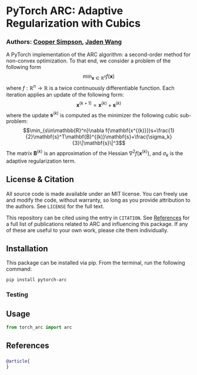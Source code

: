 # PyTorch ARC: Adaptive Regularization with Cubics

### Authors: [Cooper Simpson](https://rs-coop.github.io/), [Jaden Wang](https://github.com/tholdem)

A PyTorch implementation of the ARC algorithm: a second-order method for non-convex optimization. To that end, we consider a problem of the following form
$$\min_{\mathbf{x}\in \mathbb{R}^n}f(\mathbf{x})$$
where $f:\mathbb{R}^n\to\mathbb{R}$ is a twice continuously differentiable function. Each iteration applies an update of the following form:
$$\mathbf{x}^{(k+1)} = \mathbf{x}^{(k)}+\mathbf{s}^{(k)}$$
where the update $\mathbf{s}^{(k)}$ is computed as the minimizer the following cubic sub-problem:
$$\min_{s\in\mathbb{R}^n}\nabla f(\mathbf{x^{(k)}})s+\frac{1}{2}\mathbf{s}^T\mathbf{B}^{(k)}\mathbf{s}+\frac{\sigma_k}{3}\|\mathbf{s}\|^3$$
The matrix $\mathbf{B}^{(k)}$ is an approximation of the Hessian $\nabla^2f(\mathbf{x}^{(k)})$, and $\sigma_k$ is the adaptive regularization term.

## License & Citation
All source code is made available under an MIT license. You can freely use and modify the code, without warranty, so long as you provide attribution to the authors. See `LICENSE` for the full text.

This repository can be cited using the entry in `CITATION`. See [References](#references) for a full list of publications related to ARC and influencing this package. If any of these are useful to your own work, please cite them individually.

## Installation
This package can be installed via pip. From the terminal, run the following command:
```console
pip install pytorch-arc
```

### Testing

## Usage

```python
from torch_arc import arc
```

## References

### []()
```bibtex
@article{
}
```
